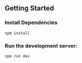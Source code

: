## Getting Started

### Install Dependencies
```
npm install
```

### Run the development server:
```bash
npm run dev
```